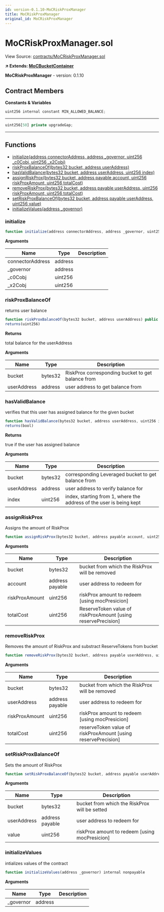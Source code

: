 ```yaml
---
id: version-0.1.10-MoCRiskProxManager
title: MoCRiskProxManager
original_id: MoCRiskProxManager
---
```


# MoCRiskProxManager.sol

View Source: [contracts/MoCRiskProxManager.sol](../../contracts/MoCRiskProxManager.sol)

**↗ Extends: [MoCBucketContainer](MoCBucketContainer.md)**

**MoCRiskProxManager** - version: 0.1.10

## Contract Members
**Constants & Variables**

```js
uint256 internal constant MIN_ALLOWED_BALANCE;
```
---

```js
uint256[50] private upgradeGap;
```
---

## Functions

- [initialize(address connectorAddress, address _governor, uint256 _c0Cobj, uint256 _x2Cobj)](#initialize)
- [riskProxBalanceOf(bytes32 bucket, address userAddress)](#riskproxbalanceof)
- [hasValidBalance(bytes32 bucket, address userAddress, uint256 index)](#hasvalidbalance)
- [assignRiskProx(bytes32 bucket, address payable account, uint256 riskProxAmount, uint256 totalCost)](#assignriskprox)
- [removeRiskProx(bytes32 bucket, address payable userAddress, uint256 riskProxAmount, uint256 totalCost)](#removeriskprox)
- [setRiskProxBalanceOf(bytes32 bucket, address payable userAddress, uint256 value)](#setriskproxbalanceof)
- [initializeValues(address _governor)](#initializevalues)

### initialize

```js
function initialize(address connectorAddress, address _governor, uint256 _c0Cobj, uint256 _x2Cobj) public nonpayable initializer 
```

**Arguments**

| Name        | Type           | Description  |
| ------------- |------------- | -----|
| connectorAddress | address |  | 
| _governor | address |  | 
| _c0Cobj | uint256 |  | 
| _x2Cobj | uint256 |  | 

### riskProxBalanceOf

returns user balance

```js
function riskProxBalanceOf(bytes32 bucket, address userAddress) public view
returns(uint256)
```

**Returns**

total balance for the userAddress

**Arguments**

| Name        | Type           | Description  |
| ------------- |------------- | -----|
| bucket | bytes32 | RiskProx corresponding bucket to get balance from | 
| userAddress | address | user address to get balance from | 

### hasValidBalance

verifies that this user has assigned balance for the given bucket

```js
function hasValidBalance(bytes32 bucket, address userAddress, uint256 index) public view
returns(bool)
```

**Returns**

true if the user has assigned balance

**Arguments**

| Name        | Type           | Description  |
| ------------- |------------- | -----|
| bucket | bytes32 | corresponding Leveraged bucket to get balance from | 
| userAddress | address | user address to verify balance for | 
| index | uint256 | index, starting from 1, where the address of the user is being kept | 

### assignRiskProx

Assigns the amount of RiskProx

```js
function assignRiskProx(bytes32 bucket, address payable account, uint256 riskProxAmount, uint256 totalCost) public nonpayable onlyWhitelisted 
```

**Arguments**

| Name        | Type           | Description  |
| ------------- |------------- | -----|
| bucket | bytes32 | bucket from which the RiskProx will be removed | 
| account | address payable | user address to redeem for | 
| riskProxAmount | uint256 | riskProx amount to redeem [using mocPresicion] | 
| totalCost | uint256 | ReserveToken value of riskProxAmount [using reservePrecision] | 

### removeRiskProx

Removes the amount of RiskProx and substract ReserveTokens from bucket

```js
function removeRiskProx(bytes32 bucket, address payable userAddress, uint256 riskProxAmount, uint256 totalCost) public nonpayable onlyWhitelisted 
```

**Arguments**

| Name        | Type           | Description  |
| ------------- |------------- | -----|
| bucket | bytes32 | bucket from which the RiskProx will be removed | 
| userAddress | address payable | user address to redeem for | 
| riskProxAmount | uint256 | riskProx amount to redeem [using mocPresicion] | 
| totalCost | uint256 | reserveToken value of riskProxAmount [using reservePrecision] | 

### setRiskProxBalanceOf

Sets the amount of RiskProx

```js
function setRiskProxBalanceOf(bytes32 bucket, address payable userAddress, uint256 value) public nonpayable onlyWhitelisted 
```

**Arguments**

| Name        | Type           | Description  |
| ------------- |------------- | -----|
| bucket | bytes32 | bucket from which the RiskProx will be setted | 
| userAddress | address payable | user address to redeem for | 
| value | uint256 | riskProx amount to redeem [using mocPresicion] | 

### initializeValues

intializes values of the contract

```js
function initializeValues(address _governor) internal nonpayable
```

**Arguments**

| Name        | Type           | Description  |
| ------------- |------------- | -----|
| _governor | address |  | 

